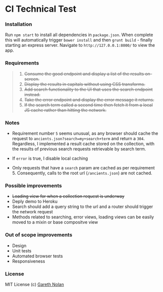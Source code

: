 # CI Technical Test

### Installation

Run `npm start` to install all dependencies in `package.json`. When complete this will automatically trigger `bower install` and then `grunt build` - finally starting an express server. Navigate to `http://127.0.0.1:8000/` to view the app.

### Requirements

> 1. ~~Consume the good endpoint and display a list of the results on-screen.~~
> 2. ~~Display the results in capitals without using CSS transforms.~~
> 3. ~~Add search functionality to the UI that uses the search endpoint instead.~~
> 4. ~~Take the error endpoint and display the error message it returns.~~
> 5. ~~If the search term called a second time then fetch it from a local JS cache rather than hitting the network.~~

### Notes

* Requirement number `5` seems unusual, as any browser should cache the request to `ancients.json?search=my+search+term` and return a `304`. Regardless, I implemented a result cache stored on the collection, with the results of previous search requests retrievable by
search term.

* If `error` is true, I disable local caching

* Only requests that have a `search` param are cached as per requirement 5. Consequently, calls to the root url (`/ancients.json`) are not cached.

### Possible improvements

* ~~Loading view for when a collection request is underway~~
* Deply demo to Heroku
* Search should add a query string to the url and a router should trigger the network request
* Methods related to searching, error views, loading views can be easily moved to a mixin or base compositve view

### Out of scope improvements

* Design
* Unit tests
* Automated browser tests
* Responsiveness

### License

MIT License
(c) [Gareth Nolan](http://ie.linkedin.com/in/garethnolan/)
